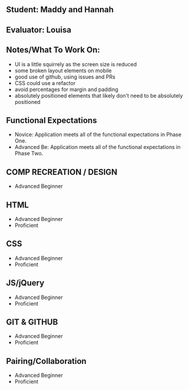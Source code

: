 ## Student: Maddy and Hannah
## Evaluator: Louisa
## Notes/What To Work On:

- UI is a little squirrely as the screen size is reduced
- some broken layout elements on mobile
- good use of github, using issues and PRs
- CSS could use a refactor
- avoid percentages for margin and padding
- absolutely positioned elements that likely don't need to be absolutely positioned

## Functional Expectations

* Novice: Application meets all of the functional expectations in Phase One.
* Advanced Be: Application meets all of the functional expectations in Phase Two.


## COMP RECREATION / DESIGN

* Advanced Beginner  

## HTML

* Advanced Beginner  
* Proficient  


## CSS

* Advanced Beginner  
* Proficient  


## JS/jQuery

* Advanced Beginner  
* Proficient  


## GIT & GITHUB

* Advanced Beginner  
* Proficient  

## Pairing/Collaboration

* Advanced Beginner  
* Proficient
